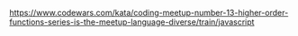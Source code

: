 https://www.codewars.com/kata/coding-meetup-number-13-higher-order-functions-series-is-the-meetup-language-diverse/train/javascript